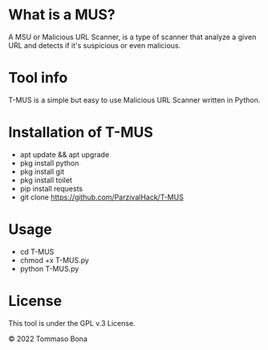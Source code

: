 # What is a MUS?
A MSU or Malicious URL Scanner, is a type of scanner that analyze a given URL and detects if it's suspicious or even malicious.

# Tool info
T-MUS is a simple but easy to use Malicious URL Scanner written in Python.

# Installation of T-MUS
* apt update && apt upgrade
* pkg install python
* pkg install git
* pkg install toilet
* pip install requests
* git clone https://github.com/ParzivalHack/T-MUS

# Usage
* cd T-MUS
* chmod +x T-MUS.py
* python T-MUS.py

# License
This tool is under the GPL v.3 License.

© 2022 Tommaso Bona

